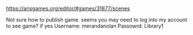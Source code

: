 https://arisgames.org/editor/#games/31877/scenes 

Not sure how to publish game. seems you may need to log into my account to see game? 
if yes
Username: merandanolan
Passowrd: Library1
